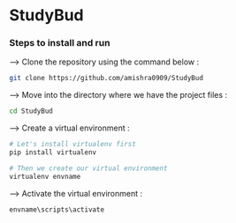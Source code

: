 # StudyBud

### Steps to install and run

--> Clone the repository using the command below :
```bash
git clone https://github.com/amishra0909/StudyBud

```

--> Move into the directory where we have the project files : 
```bash
cd StudyBud

```

--> Create a virtual environment :
```bash
# Let's install virtualenv first
pip install virtualenv

# Then we create our virtual environment
virtualenv envname

```

--> Activate the virtual environment :
```bash
envname\scripts\activate

```